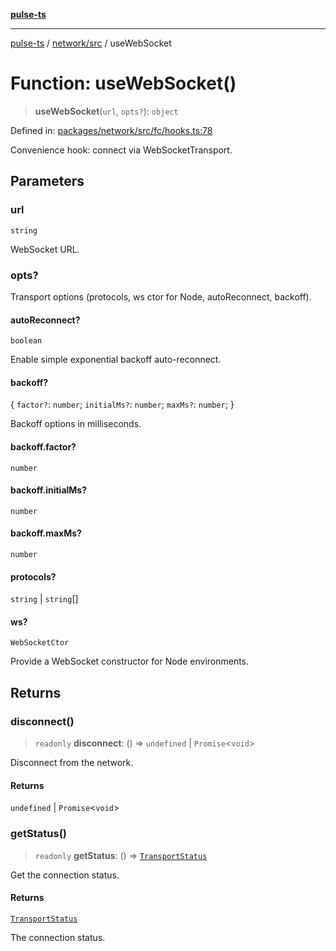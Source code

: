 [**pulse-ts**](../../../README.md)

***

[pulse-ts](../../../README.md) / [network/src](../README.md) / useWebSocket

# Function: useWebSocket()

> **useWebSocket**(`url`, `opts?`): `object`

Defined in: [packages/network/src/fc/hooks.ts:78](https://github.com/jlehett/pulse-ts/blob/4869ef2c4af7bf37d31e2edd2d6d1ba148133fb2/packages/network/src/fc/hooks.ts#L78)

Convenience hook: connect via WebSocketTransport.

## Parameters

### url

`string`

WebSocket URL.

### opts?

Transport options (protocols, ws ctor for Node, autoReconnect, backoff).

#### autoReconnect?

`boolean`

Enable simple exponential backoff auto-reconnect.

#### backoff?

\{ `factor?`: `number`; `initialMs?`: `number`; `maxMs?`: `number`; \}

Backoff options in milliseconds.

#### backoff.factor?

`number`

#### backoff.initialMs?

`number`

#### backoff.maxMs?

`number`

#### protocols?

`string` \| `string`[]

#### ws?

`WebSocketCtor`

Provide a WebSocket constructor for Node environments.

## Returns

### disconnect()

> `readonly` **disconnect**: () => `undefined` \| `Promise`\<`void`\>

Disconnect from the network.

#### Returns

`undefined` \| `Promise`\<`void`\>

### getStatus()

> `readonly` **getStatus**: () => [`TransportStatus`](../type-aliases/TransportStatus.md)

Get the connection status.

#### Returns

[`TransportStatus`](../type-aliases/TransportStatus.md)

The connection status.
